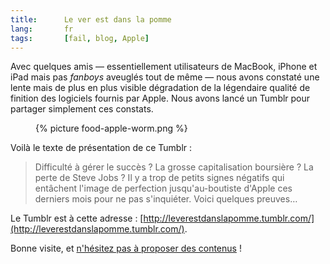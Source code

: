 ```yaml
---
title:      Le ver est dans la pomme
lang:       fr
tags:       [fail, blog, Apple]
---
```


Avec quelques amis — essentiellement utilisateurs de MacBook, iPhone et iPad mais pas *fanboys* aveuglés tout de même — nous avons constaté une lente mais de plus en plus visible dégradation de la légendaire qualité de finition des logiciels fournis par Apple. Nous avons lancé un Tumblr pour partager simplement ces constats.

<figure class="one-fourth right">
  {% picture food-apple-worm.png %}
</figure>

Voilà le texte de présentation de ce Tumblr :

> Difficulté à gérer le succès ? La grosse capitalisation boursière ? La perte de Steve Jobs ? Il y a trop de petits signes négatifs qui entâchent l'image de perfection jusqu'au-boutiste d'Apple ces derniers mois pour ne pas s'inquiéter. Voici quelques preuves…
 
Le Tumblr est à cette adresse : [http://leverestdanslapomme.tumblr.com/](http://leverestdanslapomme.tumblr.com/).

Bonne visite, et [n'hésitez pas à proposer des contenus](http://leverestdanslapomme.tumblr.com/submit) !
